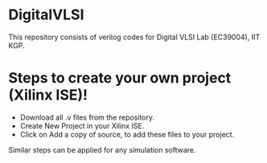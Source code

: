 # DigitalVLSI
This repository consists of verilog codes for Digital VLSI Lab (EC39004), IIT KGP.

# Steps to create your own project (Xilinx ISE)!

* Download all .v files from the repository.
* Create New Project in your Xilinx ISE.
* Click on Add a copy of source, to add these files to your project.

Similar steps can be applied for any simulation software.
